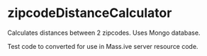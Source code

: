 zipcodeDistanceCalculator
=========================

Calculates distances between 2 zipcodes. Uses Mongo database.

Test code to converted for use in Mass.ive server resource code.
